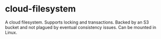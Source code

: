 cloud-filesystem
================

A cloud filesystem. Supports locking and transactions. Backed by an S3 bucket and not plagued by eventual consistency issues. Can be mounted in Linux.